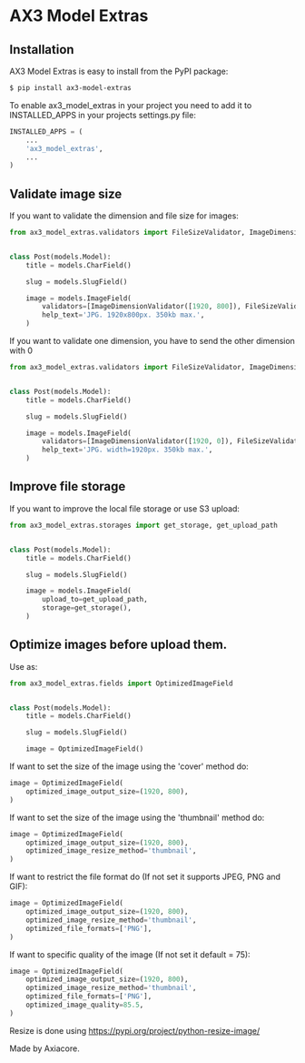 # AX3 Model Extras

## Installation
AX3 Model Extras is easy to install from the PyPI package:

```bash
$ pip install ax3-model-extras
```

To enable ax3_model_extras in your project you need to add it to INSTALLED_APPS in your projects settings.py file:

```python
INSTALLED_APPS = (
    ...
    'ax3_model_extras',
    ...
)
```

## Validate image size

If you want to validate the dimension and file size for images:

```python
from ax3_model_extras.validators import FileSizeValidator, ImageDimensionValidator


class Post(models.Model):
    title = models.CharField()

    slug = models.SlugField()

    image = models.ImageField(
        validators=[ImageDimensionValidator([1920, 800]), FileSizeValidator(350)],
        help_text='JPG. 1920x800px. 350kb max.',
    )
```

If you want to validate one dimension, you have to send the other dimension with 0

```python
from ax3_model_extras.validators import FileSizeValidator, ImageDimensionValidator


class Post(models.Model):
    title = models.CharField()

    slug = models.SlugField()

    image = models.ImageField(
        validators=[ImageDimensionValidator([1920, 0]), FileSizeValidator(350)],
        help_text='JPG. width=1920px. 350kb max.',
    )
```



## Improve file storage

If you want to improve the local file storage or use S3 upload:

```python
from ax3_model_extras.storages import get_storage, get_upload_path


class Post(models.Model):
    title = models.CharField()

    slug = models.SlugField()

    image = models.ImageField(
        upload_to=get_upload_path,
        storage=get_storage(),
    )
```


## Optimize images before upload them.

Use as:

```python
from ax3_model_extras.fields import OptimizedImageField


class Post(models.Model):
    title = models.CharField()

    slug = models.SlugField()

    image = OptimizedImageField()

```


If want to set the size of the image using the 'cover' method do:

```python
image = OptimizedImageField(
    optimized_image_output_size=(1920, 800),
)
```


If want to set the size of the image using the 'thumbnail' method do:

```python
image = OptimizedImageField(
    optimized_image_output_size=(1920, 800),
    optimized_image_resize_method='thumbnail',
)
```


If want to restrict the file format do (If not set it supports JPEG, PNG and GIF):

```python
image = OptimizedImageField(
    optimized_image_output_size=(1920, 800),
    optimized_image_resize_method='thumbnail',
    optimized_file_formats=['PNG'],
)
```


If want to specific quality of the image (If not set it default =  75):

```python
image = OptimizedImageField(
    optimized_image_output_size=(1920, 800),
    optimized_image_resize_method='thumbnail',
    optimized_file_formats=['PNG'],
    optimized_image_quality=85.5,
)
```

Resize is done using https://pypi.org/project/python-resize-image/

Made by Axiacore.
